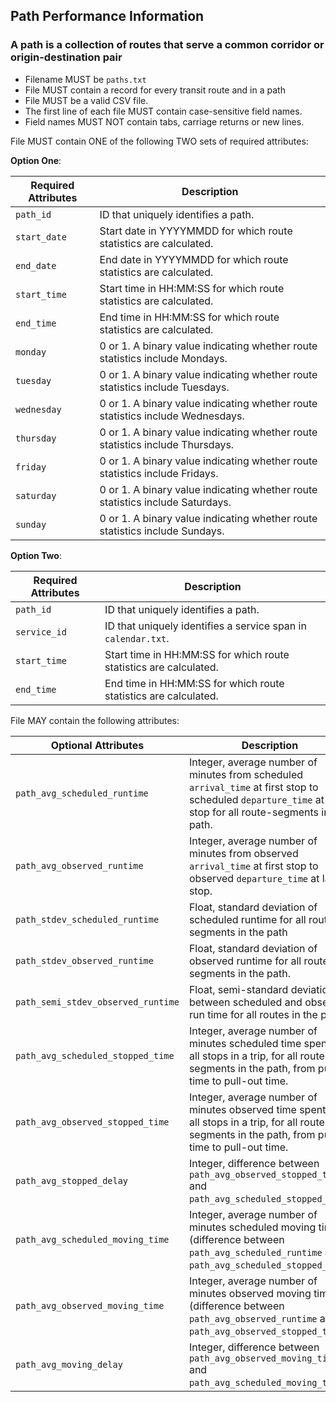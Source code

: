 ## Path Performance Information
### A path is a collection of routes that serve a common corridor or origin-destination pair

 *  Filename MUST be `paths.txt`
 *  File MUST contain a record for every transit route and in a path
 *  File MUST be a valid CSV file.
 *  The first line of each file MUST contain case-sensitive field names.
 *  Field names MUST NOT contain tabs, carriage returns or new lines.

File MUST contain ONE of the following TWO sets of required attributes:

**Option One**:

Required Attributes	| Description										
----------			| -------------		
`path_id`			| ID that uniquely identifies a path.
`start_date`		| Start date in YYYYMMDD for which route statistics are calculated.
`end_date`			| End date in YYYYMMDD for which route statistics are calculated.
`start_time`		| Start time in HH:MM:SS for which route statistics are calculated.
`end_time`			| End time in HH:MM:SS for which route statistics are calculated.
`monday`			| 0 or 1. A binary value indicating whether route statistics include Mondays.
`tuesday`			| 0 or 1. A binary value indicating whether route statistics include Tuesdays.
`wednesday`			| 0 or 1. A binary value indicating whether route statistics include Wednesdays.
`thursday`			| 0 or 1. A binary value indicating whether route statistics include Thursdays.
`friday`			| 0 or 1. A binary value indicating whether route statistics include Fridays.
`saturday`			| 0 or 1. A binary value indicating whether route statistics include Saturdays.
`sunday`			| 0 or 1. A binary value indicating whether route statistics include Sundays.

**Option Two**:

Required Attributes	| Description										
----------			| -------------		
`path_id`			| ID that uniquely identifies a path.
`service_id`		| ID that uniquely identifies a service span in `calendar.txt`.
`start_time`		| Start time in HH:MM:SS for which route statistics are calculated.
`end_time`			| End time in HH:MM:SS for which route statistics are calculated.

File MAY contain the following attributes:

Optional Attributes					| Description										
----------							| -------------		
`path_avg_scheduled_runtime`		| Integer, average number of minutes from scheduled `arrival_time` at first stop to scheduled `departure_time` at last stop for all route-segments in the path.
`path_avg_observed_runtime`			| Integer, average number of minutes from observed `arrival_time` at first stop to observed `departure_time` at last stop.
`path_stdev_scheduled_runtime`		| Float, standard deviation of scheduled runtime for all route-segments in the path
`path_stdev_observed_runtime`		| Float, standard deviation of observed runtime for all route-segments in the path.
`path_semi_stdev_observed_runtime`	| Float, semi-standard deviation between scheduled and observed run time for all routes in the path.
`path_avg_scheduled_stopped_time`	| Integer, average number of minutes scheduled time spent at all stops in a trip, for all route-segments in the path, from pull-in time to pull-out time.
`path_avg_observed_stopped_time`	| Integer, average number of minutes observed time spent at all stops in a trip, for all route-segments in the path, from pull-in time to pull-out time.
`path_avg_stopped_delay`			| Integer, difference between `path_avg_observed_stopped_time` and `path_avg_scheduled_stopped_time`.
`path_avg_scheduled_moving_time`	| Integer, average number of minutes scheduled moving time (difference between `path_avg_scheduled_runtime` and `path_avg_scheduled_stopped_time`.
`path_avg_observed_moving_time`		| Integer, average number of minutes observed moving time (difference between `path_avg_observed_runtime` and `path_avg_observed_stopped_time`.
`path_avg_moving_delay`				| Integer, difference between `path_avg_observed_moving_time` and `path_avg_scheduled_moving_time`.